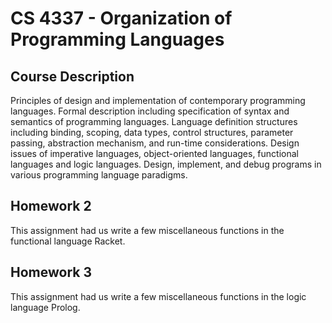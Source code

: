 # CS 4337 - Organization of Programming Languages

## Course Description

Principles of design and implementation of contemporary programming languages. Formal description including specification of syntax and semantics of programming languages. Language definition structures including binding, scoping, data types, control structures, parameter passing, abstraction mechanism, and run-time considerations. Design issues of imperative languages, object-oriented languages, functional languages and logic languages. Design, implement, and debug programs in various programming language paradigms.


## Homework 2

This assignment had us write a few miscellaneous functions in the functional language Racket.

## Homework 3

This assignment had us write a few miscellaneous functions in the logic language Prolog.
